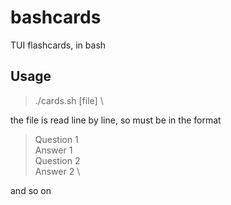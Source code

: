 # bashcards
TUI flashcards, in bash

## Usage
>  ./cards.sh [file]  \
>  
the file is read line by line, so must be in the format  

> Question 1  \
> Answer 1  \
> Question 2  \
> Answer 2  \

and so on  
